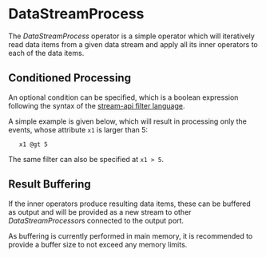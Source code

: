 DataStreamProcess
=================

The *DataStreamProcess* operator is a simple operator which will
iteratively read data items from a given data stream and apply
all its inner operators to each of the data items.


Conditioned Processing
----------------------

An optional condition can be specified, which is a boolean expression
following the syntax of the [stream-api filter language](http://sfb876.cs.tu-dortmund.de/streams/stream-api/filter-language.html).

A simple example is given below, which will result in processing only
the events, whose attribute `x1` is larger than 5:

       x1 @gt 5

The same filter can also be specified at `x1 > 5`.


Result Buffering
----------------

If the inner operators produce resulting data items, these can be
buffered as output and will be provided as a new stream to other
*DataStreamProcessor*s connected to the output port.

As buffering is currently performed in main memory, it is recommended
to provide a buffer size to not exceed any memory limits.

